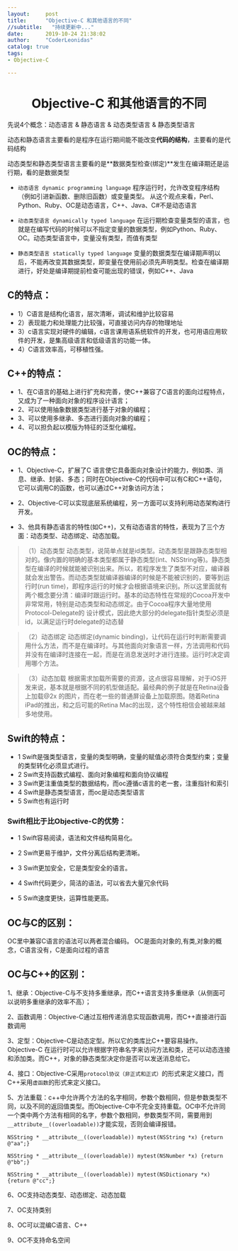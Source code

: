 ```yaml
---
layout:     post
title:      "Objective-C 和其他语言的不同"
//subtitle:   "持续更新中..."
date:       2019-10-24 21:38:02
author:     "CoderLeonidas"
catalog: true
tags:
- Objective-C

---
```


# <center>Objective-C 和其他语言的不同

先说4个概念：动态语言 & 静态语言 & 动态类型语言 & 静态类型语言

动态和静态语言主要看的是程序在运行期间能不能改变**代码的结构**，主要看的是代码结构

动态类型和静态类型语言主要看的是**数据类型检查(绑定)**发生在编译期还是运行期，看的是数据类型

- `动态语言 dynamic programming language`
程序运行时，允许改变程序结构（例如引进新函数、删除旧函数）或变量类型。
从这个观点来看，Perl、Python、Ruby、OC是动态语言，C++、Java、C#不是动态语言

- `动态类型语言 dynamically typed language`
在运行期检查变量类型的语言，也就是在编写代码的时候可以不指定变量的数据类型，例如Python、Ruby、OC。动态类型语言中，变量没有类型，而值有类型

- `静态类型语言 statically typed language`
变量的数据类型在编译期声明以后，不能再改变其数据类型，即变量在使用前必须先声明类型。检查在编译期进行，好处是编译期提前检查可能出现的错误，例如C++、Java



## C的特点：
- 1）C语言是结构化语言，层次清晰，调试和维护比较容易
- 2）表现能力和处理能力比较强，可直接访问内存的物理地址
- 3）c语言实现对硬件的编辑，c语言课用语系统软件的开发，也可用语应用软件的开发，是集高级语言和低级语言的功能一体。
- 4）C语言效率高，可移植性强。

## C++的特点：

- 1、在C语言的基础上进行扩充和完善，使C++兼容了C语言的面向过程特点，又成为了一种面向对象的程序设计语言；
- 2、可以使用抽象数据类型进行基于对象的编程；
- 3、可以使用多继承、多态进行面向对象的编程；
- 4、可以担负起以模版为特征的泛型化编程。

## OC的特点：

- 1、Objective-C，扩展了C 语言使它具备面向对象设计的能力，例如类、消息、继承、封装、多态；同时在Objective-C的代码中可以有C和C++语句，它可以调用C的函数，也可以通过C++对象访问方法；
- 2、Objective-C可以实现底层系统编程，另一方面可以支持利用动态架构进行开发。

- 3、他具有静态语言的特性(如C++)，又有动态语言的特性，表现为了三个方面：动态类型、动态绑定、动态加载。

> （1）动态类型
> 动态类型，说简单点就是id类型。动态类型是跟静态类型相对的。像内置的明确的基本类型都属于静态类型(int、NSString等)。静态类型在编译的时候就能被识别出来。所以，若程序发生了类型不对应，编译器就会发出警告。而动态类型就编译器编译的时候是不能被识别的，要等到运行时(run time)，即程序运行的时候才会根据语境来识别。所以这里面就有两个概念要分清：编译时跟运行时。基本的动态特性在常规的Cocoa开发中非常常用，特别是动态类型和动态绑定。由于Cocoa程序大量地使用Protocol-Delegate的 设计模式，因此绝大部分的delegate指针类型必须是id，以满足运行时delegate的动态替

> （2）动态绑定
> 动态绑定(dynamic binding)，让代码在运行时判断需要调用什么方法，而不是在编译时。与其他面向对象语言一样，方法调用和代码并没有在编译时连接在一起，而是在消息发送时才进行连接。运行时决定调用哪个方法。

> （3）动态加载
> 根据需求加载所需要的资源，这点很容易理解，对于iOS开发来说，基本就是根据不同的机型做适配。最经典的例子就是在Retina设备上加载@2x 的图片，而在老一些的普通屏设备上加载原图。随着Retina iPad的推出，和之后可能的Retina Mac的出现，这个特性相信会被越来越多地使用。

## Swift的特点：

- 1 Swift是强类型语言，变量的类型明确，变量的赋值必须符合类型约束；变量的类型转化必须显式进行。
- 2 Swift支持函数式编程、面向对象编程和面向协议编程
- 3 Swift更注重值类型的数据结构，而oc遵循c语言的老一套，注重指针和索引
- 4 Swift是静态类型语言，而oc是动态类型语言
- 5 Swift也有运行时

### Swift相比于比Objective-C的优势：

- 1 Swift容易阅读，语法和文件结构简易化。

- 2 Swift更易于维护，文件分离后结构更清晰。

- 3 Swift更加安全，它是类型安全的语言。

- 4 Swift代码更少，简洁的语法，可以省去大量冗余代码

- 5 Swift速度更快，运算性能更高。



## OC与C的区别：

OC里中兼容C语言的语法可以两者混合编码。 OC是面向对象的,有类,对象的概念，C语言没有，C是面向过程的语言


## OC与C++的区别：

1、继承：Objective-C与不支持多重继承，而C++语言支持多重继承（从侧面可以说明多重继承的效率不高）；

2、函数调用：Objective-C通过互相传递消息实现函数调用，而C++直接进行函数调用

3、定型：Objective-C是动态定型。所以它的类库比C++要容易操作。Objective-C 在运行时可以允许根据字符串名字来访问方法和类，还可以动态连接和添加类。而C++，对象的静态类型决定你是否可以发送消息给它。

4、接口：Objective-C采用`protocol协议（非正式和正式）`的形式来定义接口，而C++采用`虚函数`的形式来定义接口。

5、方法重载：c++中允许两个方法的名字相同，参数个数相同，但是参数类型不同，以及不同的返回值类型。而Objective-C中不完全支持重载。OC中不允许同一个类中两个方法有相同的名字，参数个数相同，参数类型不同，需要用到`__attribute__((overloadable))`才能实现，否则会编译报错。

```objc
NSString * __attribute__((overloadable)) mytest(NSString *x) {return @"aa";}

NSString * __attribute__((overloadable)) mytest(NSNumber *x) {return @"bb";}

NSString * __attribute__((overloadable)) mytest(NSDictionary *x) {return @"cc";}

```

6、OC支持动态类型、动态绑定、动态加载

7、OC支持类别

8、OC可以混编C语言、C++

9、OC不支持命名空间












